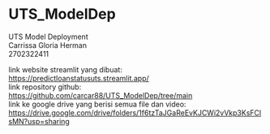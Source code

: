 # UTS_ModelDep
UTS Model Deployment  
Carrissa Gloria Herman  
2702322411  

link website streamlit yang dibuat:  
https://predictloanstatusuts.streamlit.app/  
link repository github:  
https://github.com/carcar88/UTS_ModelDep/tree/main  
link ke google drive yang berisi semua file dan video:   
https://drive.google.com/drive/folders/1f6tzTaJGaReEvKJCWi2vVkp3KsFClsMN?usp=sharing 
